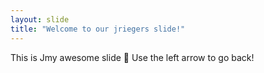 ```yaml
---
layout: slide
title: "Welcome to our jriegers slide!"
---
```

This is Jmy awesome slide :tada:
Use the left arrow to go back!
